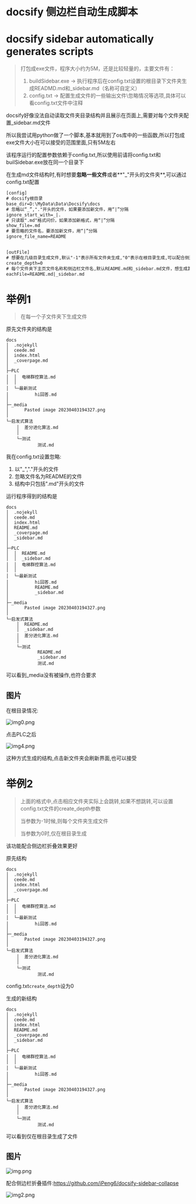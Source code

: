 # docsify 侧边栏自动生成脚本

# docsify sidebar automatically generates scripts

> 打包成exe文件，程序大小约为5M，还是比较轻量的，主要文件有：
> 1. buildSidebar.exe -> 执行程序后在config.txt设置的根目录下文件夹生成READMD.md和_sidebar.md（名称可自定义）
> 2. config.txt -> 配置生成文件的一些输出文件\忽略情况等选项,具体可以看config.txt文件中注释

docsify好像没法自动读取文件夹目录结构并且展示在页面上,需要对每个文件夹配置_sidebar.md文件

所以我尝试用python做了一个脚本,基本就用到了os库中的一些函数,所以打包成exe文件大小在可以接受的范围里面,只有5M左右

该程序运行的配置参数依赖于config.txt,所以使用前请将config.txt和builSidebar.exe放在同一个目录下

在生成md文件结构时,有时想要**忽略一些文件**或者**"_"开头的文件夹**,可以通过config.txt配置

```txt
[config]
# docsify根目录
base_dir=D:\MyData\Data\Docsify\docs
# 忽略以“_”,"."开头的文件，如果要添加新文件，用“|”分隔
ignore_start_with=_|.
# 只读取".md"格式问价，如果添加新格式，用“|”分隔
show_file=.md
# 要忽略的文件名，要添加新文件，用“|”分隔
ignore_file_name=README


[outFile]
# 想要在几级目录生成文件,默认"-1"表示所有文件夹生成,"0"表示在根目录生成,可以配合侧边栏折叠插件使用
create_depth=0
# 每个文件夹下主页文件名称和侧边栏文件名,默认README.md和_sidebar.md文件，想生成其他名称可修改文字，或者添加用“|”分隔
eachFile=README.md|_sidebar.md
```

# 举例1

> 在每一个子文件夹下生成文件

原先文件夹的结构是

```
docs
│  .nojekyll
│  ceede.md
│  index.html
│  _coverpage.md
│  
├─PLC
│  │  电梯群控算法.md
│  │  
│  └─最新测试
│          hi回答.md
│          
├─_media
│      Pasted image 20230403194327.png
│      
└─启发式算法
    │  差分进化算法.md
    │  
    └─测试
            测试.md
```

我在config.txt设置忽略:
1. 以"_","."开头的文件
2. 忽略文件名为README的文件
3. 结构中只包括".md"开头的文件

运行程序得到的结构是

```
docs
│  .nojekyll
│  ceede.md
│  index.html
│  README.md
│  _coverpage.md
│  _sidebar.md
│  
├─PLC
│  │  README.md
│  │  _sidebar.md
│  │  电梯群控算法.md
│  │  
│  └─最新测试
│          hi回答.md
│          README.md
│          _sidebar.md
│          
├─_media
│      Pasted image 20230403194327.png
│      
└─启发式算法
    │  README.md
    │  _sidebar.md
    │  差分进化算法.md
    │  
    └─测试
            README.md
            _sidebar.md
            测试.md
```

可以看到_media没有被操作,也符合要求

## 图片

在根目录情况:

![img0.png](image/img0.png)

点击PLC之后

![img4.png](image/img4.png)

这种方式生成的结构,点击新文件夹会刷新界面,也可以接受

# 举例2

> 上面的格式中,点击相应文件夹实际上会跳转,如果不想跳转,可以设置config.txt文件的create_depth参数
> 
> 当参数为-1时候,则每个文件夹生成文件
> 
> 当参数为0时,仅在根目录生成

该功能配合侧边栏折叠效果更好

原先结构

```
docs
│  .nojekyll
│  ceede.md
│  index.html
│  _coverpage.md
│  
├─PLC
│  │  电梯群控算法.md
│  │  
│  └─最新测试
│          hi回答.md
│          
├─_media
│      Pasted image 20230403194327.png
│      
└─启发式算法
    │  差分进化算法.md
    │  
    └─测试
            测试.md
```

config.txt`create_depth`设为0

生成的新结构

```
docs
│  .nojekyll
│  ceede.md
│  index.html
│  README.md
│  _coverpage.md
│  _sidebar.md
│  
├─PLC
│  │  电梯群控算法.md
│  │  
│  └─最新测试
│          hi回答.md
│          
├─_media
│      Pasted image 20230403194327.png
│      
└─启发式算法
    │  差分进化算法.md
    │  
    └─测试
            测试.md
```

可以看到仅在根目录生成了文件

## 图片

![img.png](image/img.png)

配合侧边栏折叠插件:https://github.com/iPeng6/docsify-sidebar-collapse

![img2.png](image/img2.png)